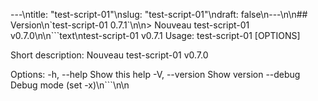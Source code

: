 ---\ntitle: "test-script-01"\nslug: "test-script-01"\ndraft: false\n---\n\n## Version\n\`test-script-01 0.7.1\`\n\n> Nouveau test-script-01 v0.7.0\n\n```text\ntest-script-01 v0.7.1
Usage: test-script-01 [OPTIONS] <args>

Short description:
Nouveau test-script-01 v0.7.0

Options:
-h, --help     Show this help
-V, --version  Show version
--debug        Debug mode (set -x)\n```\n\n